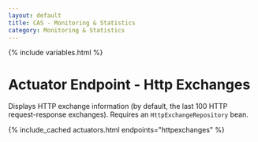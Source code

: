 ```yaml
---
layout: default
title: CAS - Monitoring & Statistics
category: Monitoring & Statistics
---
```


{% include variables.html %}

# Actuator Endpoint - Http Exchanges

Displays HTTP exchange information (by default, the last 100 HTTP request-response exchanges). Requires an `HttpExchangeRepository` bean.

{% include_cached actuators.html endpoints="httpexchanges" %}
